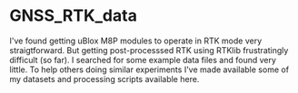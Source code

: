 # GNSS_RTK_data

I've found getting uBlox M8P modules to operate in RTK mode very straigtforward. But getting post-processsed
RTK using RTKlib frustratingly difficult (so far). I searched for some example data files and
found very little. To help others doing similar experiments I've made available some of my datasets and processing scripts
available here.
